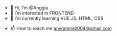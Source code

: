 - 👋 Hi, I’m @Anggiu
- 👀 I’m interested in FRONTEND
- 🌱 I’m currently learning VUE.JS, HTML, CSS
<!-- - 💞️ I’m looking to collaborate on ... -->
- 📫 How to reach me anvramirez004@gmail.com

